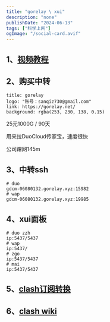 ```yaml
---
title: "gorelay \ xui"
description: "none"
publishDate: "2024-06-13"
tags: ["科学上网"]
ogImage: "/social-card.avif"
---
```


<!-- more --> 
## 1、[视频教程](https://www.youtube.com/watch?v=gTfOYuU-29U)

## 2、购买中转

  ```component VPCard
  title: gorelay
  logo: "账号：sanqiz730@gmail.com"
  link: https://gorelay.net/
  background: rgba(253, 230, 138, 0.15)
  ```

25元1000G / 90天

用来拉DuoCloud传家宝，速度很快

公司蹭网145m

## 3、中转ssh

```
# duo
gdcm-06080132.gorelay.xyz:15982
# wap
gdcm-06080132.gorelay.xyz:19985
```

## 4、xui面板

```
# duo zzh
ip:5437/5437
# wap
ip:5437/
# zgo
ip:5437/5437
# mai
ip:5437/5437
```

## 5、[clash订阅转换](https://v2rayse.com/node-convert/)

## 6、[clash wiki](https://wiki.metacubex.one/config/)